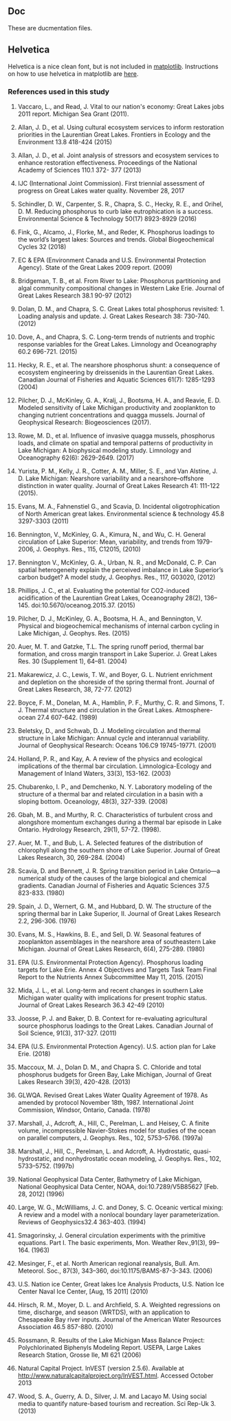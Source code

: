 ## Doc
These are ducmentation files.

## Helvetica
Helvetica is a nice clean font, but is not included in [matplotlib](https://matplotlib.org).
Instructions on how to use helvetica in matplotlib are [here](https://github.com/olgabot/sciencemeetproductivity.tumblr.com/blob/master/posts/2012/11/how-to-set-helvetica-as-the-default-sans-serif-font-in.md).

### References used in this study

1. Vaccaro, L., and Read, J. Vital to our nation's economy: Great Lakes jobs 2011 report.
Michigan Sea Grant (2011).

2. Allan, J. D., et al. Using cultural ecosystem services to inform restoration priorities in the
Laurentian Great Lakes. Frontiers in Ecology and the Environment 13.8 418-424 (2015)

3. Allan, J. D., et al. Joint analysis of stressors and ecosystem services to enhance
restoration effectiveness. Proceedings of the National Academy of Sciences 110.1 372-
377 (2013)

4. IJC (International Joint Commission). First triennial assessment of progress on Great
Lakes water quality. November 28, 2017

5. Schindler, D. W., Carpenter, S. R., Chapra, S. C., Hecky, R. E., and Orihel, D. M.
Reducing phosphorus to curb lake eutrophication is a success. Environmental Science &
Technology 50(17) 8923-8929 (2016)

6. Fink, G., Alcamo, J., Florke, M., and Reder, K. Phosphorus loadings to the world’s
largest lakes: Sources and trends. Global Biogeochemical Cycles 32 (2018)

7. EC & EPA (Environment Canada and U.S. Environmental Protection Agency). State of
the Great Lakes 2009 report. (2009)

8. Bridgeman, T. B., et al. From River to Lake: Phosphorus partitioning and algal
community compositional changes in Western Lake Erie. Journal of Great Lakes
Research 38.1 90-97 (2012)

9. Dolan, D. M., and Chapra, S. C. Great Lakes total phosphorus revisited: 1. Loading
analysis and update. J. Great Lakes Research 38: 730-740. (2012)

10. Dove, A., and Chapra, S. C. Long-term trends of nutrients and trophic response variables
for the Great Lakes. Limnology and Oceanography 60.2 696-721. (2015)

11. Hecky, R. E., et al. The nearshore phosphorus shunt: a consequence of ecosystem
engineering by dreissenids in the Laurentian Great Lakes. Canadian Journal of Fisheries
and Aquatic Sciences 61(7): 1285-1293 (2004)

12. Pilcher, D. J., McKinley, G. A., Kralj, J., Bootsma, H. A., and Reavie, E. D. Modeled
sensitivity of Lake Michigan productivity and zooplankton to changing nutrient
concentrations and quagga mussels. Journal of Geophysical Research:
Biogeosciences (2017).

13. Rowe, M. D., et al. Influence of invasive quagga mussels, phosphorus loads, and climate
on spatial and temporal patterns of productivity in Lake Michigan: A biophysical
modeling study. Limnology and Oceanography 62(6): 2629-2649. (2017)

14. Yurista, P. M., Kelly, J. R., Cotter, A. M., Miller, S. E., and Van Alstine, J. D. Lake
Michigan: Nearshore variability and a nearshore–offshore distinction in water quality.
Journal of Great Lakes Research 41: 111-122 (2015).

15. Evans, M. A., Fahnenstiel G., and Scavia, D. Incidental oligotrophication of North
American great lakes. Environmental science & technology 45.8 3297-3303 (2011)

16. Bennington, V., McKinley, G. A., Kimura, N., and Wu, C. H. General circulation of Lake
Superior: Mean, variability, and trends from 1979-2006, J. Geophys. Res., 115, C12015,
(2010)

17. Bennington V., McKinley, G. A., Urban, N. R., and McDonald, C. P. Can spatial
heterogeneity explain the perceived imbalance in Lake Superior’s carbon budget? A
model study, J. Geophys. Res., 117, G03020, (2012)

18. Phillips, J. C., et al. Evaluating the potential for CO2-induced acidification of the
Laurentian Great Lakes, Oceanography 28(2), 136–145. doi:10.5670/oceanog.2015.37.
(2015)

19. Pilcher, D. J., McKinley, G. A., Bootsma, H. A., and Bennington, V. Physical and
biogeochemical mechanisms of internal carbon cycling in Lake Michigan, J. Geophys.
Res. (2015)

20. Auer, M. T. and Gatzke, T.L. The spring runoff period, thermal bar formation, and cross
margin transport in Lake Superior. J. Great Lakes Res. 30 (Supplement 1), 64–81. (2004)

21. Makarewicz, J. C., Lewis, T. W., and Boyer, G. L. Nutrient enrichment and depletion on
the shoreside of the spring thermal front. Journal of Great Lakes Research, 38, 72-77.
(2012)

22. Boyce, F. M., Donelan, M. A., Hamblin, P. F., Murthy, C. R. and Simons, T. J. Thermal
structure and circulation in the Great Lakes. Atmosphere-ocean 27.4 607-642. (1989)

23. Beletsky, D., and Schwab, D. J. Modeling circulation and thermal structure in Lake
Michigan: Annual cycle and interannual variability. Journal of Geophysical Research:
Oceans 106.C9 19745-19771. (2001)

24. Holland, P. R., and Kay, A. A review of the physics and ecological implications of the
thermal bar circulation. Limnologica-Ecology and Management of Inland Waters, 33(3),
153-162. (2003)

25. Chubarenko, I. P., and Demchenko, N. Y. Laboratory modeling of the structure of a
thermal bar and related circulation in a basin with a sloping bottom. Oceanology, 48(3),
327-339. (2008)

26. Gbah, M. B., and Murthy, R. C. Characteristics of turbulent cross and alongshore
momentum exchanges during a thermal bar episode in Lake Ontario. Hydrology
Research, 29(1), 57-72. (1998).

27. Auer, M. T., and Bub, L. A. Selected features of the distribution of chlorophyll along the
southern shore of Lake Superior. Journal of Great Lakes Research, 30, 269-284. (2004)

28. Scavia, D. and Bennett, J. R. Spring transition period in Lake Ontario—a numerical study
of the causes of the large biological and chemical gradients. Canadian Journal of
Fisheries and Aquatic Sciences 37.5 823-833. (1980)

29. Spain, J. D., Wernert, G. M., and Hubbard, D. W. The structure of the spring thermal bar
in Lake Superior, II. Journal of Great Lakes Research 2.2, 296-306. (1976)

30. Evans, M. S., Hawkins, B. E., and Sell, D. W. Seasonal features of zooplankton
assemblages in the nearshore area of southeastern Lake Michigan. Journal of Great
Lakes Research, 6(4), 275-289. (1980)

31. EPA (U.S. Environmental Protection Agency). Phosphorus loading targets for Lake Erie.
Annex 4 Objectives and Targets Task Team Final Report to the Nutrients Annex
Subcommittee May 11, 2015. (2015)

32. Mida, J. L., et al. Long-term and recent changes in southern Lake Michigan water quality
with implications for present trophic status. Journal of Great Lakes Research 36.3 42-49
(2010)

33. Joosse, P. J. and Baker, D. B. Context for re-evaluating agricultural source phosphorus
loadings to the Great Lakes. Canadian Journal of Soil Science, 91(3), 317-327. (2011)

34. EPA (U.S. Environmental Protection Agency). U.S. action plan for Lake Erie. (2018)

35. Maccoux, M. J., Dolan D. M., and Chapra S. C. Chloride and total phosphorus budgets
for Green Bay, Lake Michigan, Journal of Great Lakes Research 39(3), 420-428. (2013)

36. GLWQA. Revised Great Lakes Water Quality Agreement of 1978. As amended by
protocol November 18th, 1987. International Joint Commission, Windsor, Ontario,
Canada. (1978)

37. Marshall, J., Adcroft, A., Hill, C., Perelman, L. and Heisey, C. A finite volume,
incompressible Navier-Stokes model for studies of the ocean on parallel computers, J.
Geophys. Res., 102, 5753–5766. (1997a)

38. Marshall, J., Hill, C., Perelman, L. and Adcroft, A. Hydrostatic, quasi-hydrostatic, and
nonhydrostatic ocean modeling, J. Geophys. Res., 102, 5733–5752. (1997b)

39. National Geophysical Data Center, Bathymetry of Lake Michigan, National Geophysical
Data Center, NOAA, doi:10.7289/V5B85627 [Feb. 28, 2012] (1996)

40. Large, W. G., McWilliams, J. C. and Doney, S. C. Oceanic vertical mixing: A review and
a model with a nonlocal boundary layer parameterization. Reviews of Geophysics32.4
363-403. (1994)

41. Smagorinsky, J. General circulation experiments with the primitive equations. Part I. The
basic experiments, Mon. Weather Rev.,91(3), 99–164. (1963)

42. Mesinger, F., et al. North American regional reanalysis, Bull. Am. Meteorol. Soc., 87(3),
343–360, doi:10.1175/BAMS-87-3-343. (2006)

43. U.S. Nation ice Center, Great lakes Ice Analysis Products, U.S. Nation Ice Center Naval
Ice Center, [Aug, 15 2011] (2010)

44. Hirsch, R. M., Moyer, D. L. and Archfield, S. A. Weighted regressions on time,
discharge, and season (WRTDS), with an application to Chesapeake Bay river
inputs. Journal of the American Water Resources Association 46.5 857-880. (2010)

45. Rossmann, R. Results of the Lake Michigan Mass Balance Project: Polychlorinated
Biphenyls Modeling Report. USEPA, Large Lakes Research Station, Grosse Ile, MI 621
(2006)

46. Natural Capital Project. InVEST (version 2.5.6). Available at
http://www.naturalcapitalproject.org/InVEST.html. Accessed October 2013

47. Wood, S. A., Guerry, A. D., Silver, J. M. and Lacayo M. Using social media to quantify
nature-based tourism and recreation. Sci Rep-Uk 3. (2013)

